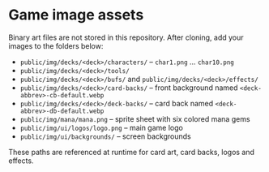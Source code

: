 # Game image assets

Binary art files are not stored in this repository. After cloning, add your images to the folders below:

- `public/img/decks/<deck>/characters/` – `char1.png` … `char10.png`
- `public/img/decks/<deck>/tools/`
- `public/img/decks/<deck>/bufs/` and `public/img/decks/<deck>/effects/`
- `public/img/decks/<deck>/card-backs/` – front background named `<deck-abbrev>-cb-default.webp`
- `public/img/decks/<deck>/deck-backs/` – card back named `<deck-abbrev>-db-default.webp`
- `public/img/mana/mana.png` – sprite sheet with six colored mana gems
- `public/img/ui/logos/logo.png` – main game logo
- `public/img/ui/backgrounds/` – screen backgrounds

These paths are referenced at runtime for card art, card backs, logos and effects.
